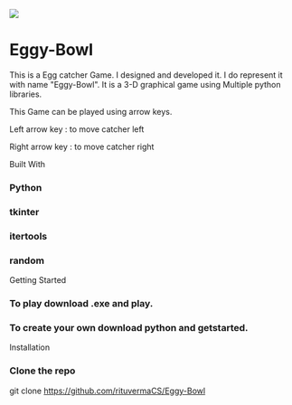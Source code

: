 ![](assets/party.gif)
# Eggy-Bowl
This is a Egg catcher Game. I designed and developed it. I do represent it with name "Eggy-Bowl". It is a 3-D graphical game using Multiple python libraries.

This Game can be played using arrow keys.

Left arrow key : to move catcher left

Right arrow key : to move catcher right

Built With
### Python
### tkinter
### itertools
### random

Getting Started
### To play download .exe and play.

### To create your own download python and getstarted.

Installation
### Clone the repo

git clone https://github.com/rituvermaCS/Eggy-Bowl
